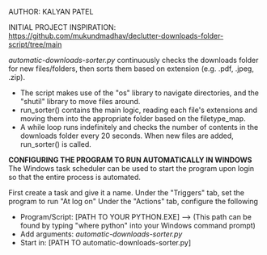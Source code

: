 AUTHOR: KALYAN PATEL

INITIAL PROJECT INSPIRATION: https://github.com/mukundmadhav/declutter-downloads-folder-script/tree/main


_automatic-downloads-sorter.py_ continuously checks the downloads folder for new files/folders, then sorts them based on extension (e.g. .pdf, .jpeg, .zip).

- The script makes use of the "os" library to navigate directories, and the "shutil" library to move files around.
- run_sorter() contains the main logic, reading each file's extensions and moving them into the appropriate folder based on the filetype_map.
- A while loop runs indefinitely and checks the number of contents in the downloads folder every 20 seconds. When new files are added, run_sorter() is called.



**CONFIGURING THE PROGRAM TO RUN AUTOMATICALLY IN WINDOWS**
The Windows task scheduler can be used to start the program upon login so that the entire process is automated.

First create a task and give it a name.
Under the "Triggers" tab, set the program to run "At log on"
Under the "Actions" tab, configure the following
- Program/Script:   [PATH TO YOUR PYTHON.EXE]     -->    (This path can be found by typing "where python" into your Windows command prompt)
- Add arguments:    _automatic-downloads-sorter.py_
- Start in:         [PATH TO automatic-downloads-sorter.py]

